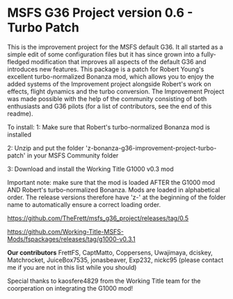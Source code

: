 # MSFS G36 Project version 0.6 - Turbo Patch

This is the improvement project for the MSFS default G36. It all started as a simple edit of some configuration files but it has since grown into a fully-fledged modification that improves all aspects of the default G36 and introduces new features. This package is a patch for Robert Young's excellent turbo-normalized Bonanza mod, which allows you to enjoy the added systems of the Improvement project alongside Robert's work on effects, flight dynamics and the turbo conversion. The Improvement Project was made possible with the help of the community consisting of both enthusiasts and G36 pilots (for a list of contributors, see the end of this readme).

To install:
1: Make sure that Robert's turbo-normalized Bonanza mod is installed

2: Unzip and put the folder 'z-bonanza-g36-improvement-project-turbo-patch' in your MSFS Community folder

3: Download and install the Working Title G1000 v0.3 mod 

Important note: make sure that the mod is loaded AFTER the G1000 mod AND Robert's turbo-normalized Bonanza. Mods are loaded in alphabetical order. The release versions therefore have 'z-' at the beginning of the folder name to automatically ensure a correct loading order. 

https://github.com/TheFrett/msfs_g36_project/releases/tag/0.5

https://github.com/Working-Title-MSFS-Mods/fspackages/releases/tag/g1000-v0.3.1

**Our contributors**
FrettFS, CaptMatto, Coppersens, Uwajimaya, dciskey, Matchrocket, JuiceBox7535, jonasbeaver, Exp232, nickc95
(please contact me if you are not in this list while you should)

Special thanks to kaosfere4829 from the Working Title team for the coorperation on integrating the G1000 mod!
